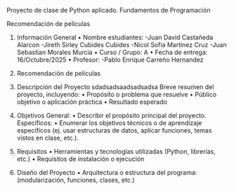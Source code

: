 Proyecto de clase de Python aplicado.
Fundamentos de Programación

Recomendación de peliculas
1. Información General
•	Nombre estudiantes:
-Juan David Castañeda Alarcon
-Jireth Sirley Cubides Cubides
-Nicol Sofia Martinez Cruz
-Juan Sebastian Morales Murcia
•	Curso / Grupo: A 
•	Fecha de entrega: 16/Octubre/2025
•	Profesor:
-Pablo Enrique Carreño Hernandez

3. Recomendación de peliculas
4. Descripción del Proyecto sdadsadsaadsadsadsa
Breve resumen del proyecto, incluyendo:
•	Propósito o problema que resuelve
•	Público objetivo o aplicación práctica
•	Resultado esperado
5. Objetivos
General:
•	Describir el propósito principal del proyecto.
Específicos:
•	Enumerar los objetivos técnicos o de aprendizaje específicos (ej. usar estructuras de datos, aplicar funciones, temas vistos en clase, etc.).
6. Requisitos
•	Herramientas y tecnologías utilizadas (Python, librerías, etc.)
•	Requisitos de instalación o ejecución
7. Diseño del Proyecto
•	Arquitectura o estructura del programa: (modularización, funciones, clases, etc.)

